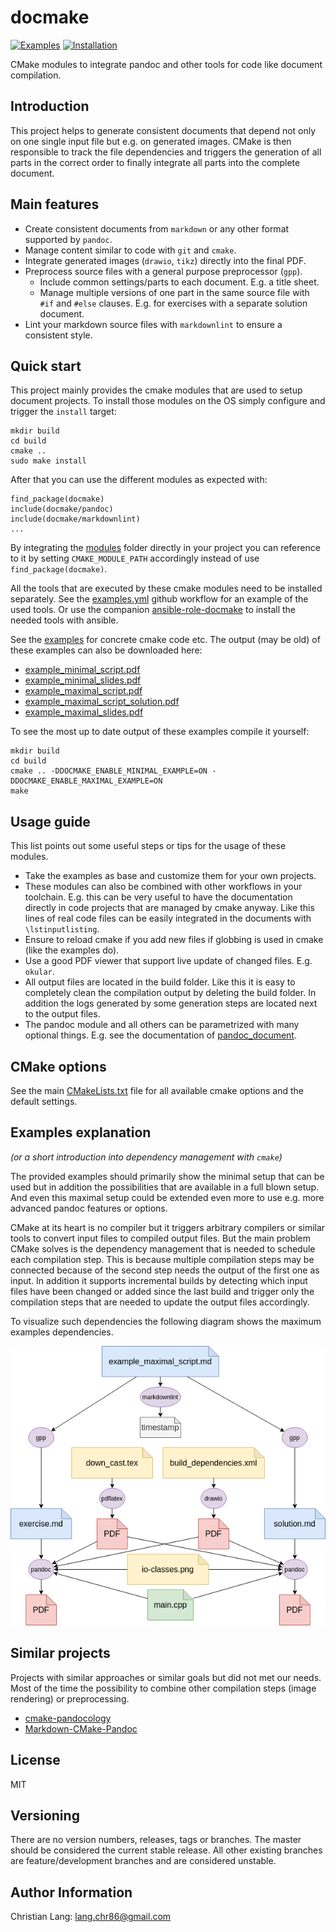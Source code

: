 docmake
=======

[![Examples](https://github.com/langchr86/docmake/workflows/examples/badge.svg)](https://github.com/langchr86/docmake/actions?query=workflow%3Aexamples)
[![Installation](https://github.com/langchr86/docmake/workflows/installation/badge.svg)](https://github.com/langchr86/docmake/actions?query=workflow%3Ainstallation)

CMake modules to integrate pandoc and other tools for code like document compilation.


Introduction
------------

This project helps to generate consistent documents
that depend not only on one single input file but e.g. on generated images.
CMake is then responsible to track the file dependencies
and triggers the generation of all parts in the correct order
to finally integrate all parts into the complete document.


Main features
-------------

* Create consistent documents from `markdown` or any other format supported by `pandoc`.
* Manage content similar to code with `git` and `cmake`.
* Integrate generated images (`drawio`, `tikz`) directly into the final PDF.
* Preprocess source files with a general purpose preprocessor (`gpp`).
  * Include common settings/parts to each document. E.g. a title sheet.
  * Manage multiple versions of one part in the same source file with `#if` and `#else` clauses.
    E.g. for exercises with a separate solution document.
* Lint your markdown source files with `markdownlint` to ensure a consistent style.


Quick start
-----------

This project mainly provides the cmake modules that are used to setup document projects.
To install those modules on the OS simply configure and trigger the `install` target:

~~~
mkdir build
cd build
cmake ..
sudo make install
~~~

After that you can use the different modules as expected with:

~~~
find_package(docmake)
include(docmake/pandoc)
include(docmake/markdownlint)
...
~~~

By integrating the [modules](./modules) folder directly in your project you can reference to it
by setting `CMAKE_MODULE_PATH` accordingly instead of use `find_package(docmake)`.

All the tools that are executed by these cmake modules need to be installed separately.
See the [examples.yml](.github/workflows/examples.yml) github workflow for an example of the used tools.
Or use the companion [ansible-role-docmake](https://github.com/langchr86/ansible-role-docmake)
to install the needed tools with ansible.

See the [examples](./examples/) for concrete cmake code etc.
The output (may be old) of these examples can also be downloaded here:

* [example_minimal_script.pdf](doc/example_minimal_script.pdf)
* [example_minimal_slides.pdf](doc/example_minimal_script.pdf)
* [example_maximal_script.pdf](doc/example_maximal_script.pdf)
* [example_maximal_script_solution.pdf](doc/example_maximal_script_solution.pdf)
* [example_maximal_slides.pdf](doc/example_maximal_slides.pdf)

To see the most up to date output of these examples compile it yourself:

~~~
mkdir build
cd build
cmake .. -DDOCMAKE_ENABLE_MINIMAL_EXAMPLE=ON -DDOCMAKE_ENABLE_MAXIMAL_EXAMPLE=ON
make
~~~


Usage guide
-----------

This list points out some useful steps or tips for the usage of these modules.

* Take the examples as base and customize them for your own projects.
* These modules can also be combined with other workflows in your toolchain.
  E.g. this can be very useful to have the documentation directly in code projects that are managed by cmake anyway.
  Like this lines of real code files can be easily integrated in the documents with `\lstinputlisting`.
* Ensure to reload cmake if you add new files if globbing is used in cmake (like the examples do).
* Use a good PDF viewer that support live update of changed files. E.g. `okular`.
* All output files are located in the build folder.
  Like this it is easy to completely clean the compilation output by deleting the build folder.
  In addition the logs generated by some generation steps are located next to the output files.
* The pandoc module and all others can be parametrized with many optional things.
  E.g. see the documentation of [pandoc_document](modules/docmake/pandoc.cmake).


CMake options
-------------

See the main [CMakeLists.txt](./CMakeLists.txt) file for all available cmake options
and the default settings.


Examples explanation
--------------------

*(or a short introduction into dependency management with `cmake`)*

The provided examples should primarily show the minimal setup that can be used
but in addition the possibilities that are available in a full blown setup.
And even this maximal setup could be extended even more to use e.g. more advanced pandoc features or options.

CMake at its heart is no compiler but it triggers arbitrary compilers or similar tools
to convert input files to compiled output files.
But the main problem CMake solves is the dependency management that is needed to schedule each compilation step.
This is because multiple compilation steps may be connected
because of the second step needs the output of the first one as input.
In addition it supports incremental builds
by detecting which input files have been changed or added since the last build
and trigger only the compilation steps that are needed to update the output files accordingly.

To visualize such dependencies the following diagram shows the maximum examples dependencies.

![Maximal example dependencies](doc/dependency_management_maximal.png)


Similar projects
----------------

Projects with similar approaches or similar goals but did not met our needs.
Most of the time the possibility to combine other compilation steps (image rendering) or preprocessing.

* [cmake-pandocology](https://github.com/jeetsukumaran/cmake-pandocology)
* [Markdown-CMake-Pandoc](https://github.com/gismo141/Markdown-CMake-Pandoc)


License
-------

MIT


Versioning
----------

There are no version numbers, releases, tags or branches.
The master should be considered the current stable release.
All other existing branches are feature/development branches and are considered unstable.


Author Information
------------------

Christian Lang: [lang.chr86@gmail.com](mailto:lang.chr86@gmail.com)
